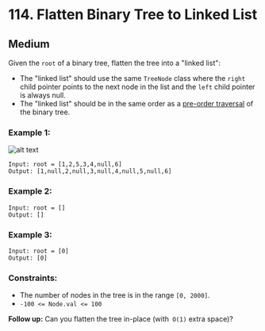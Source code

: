 # 114. Flatten Binary Tree to Linked List


## Medium

Given the `root` of a binary tree, flatten the tree into a "linked list":

- The "linked list" should use the same `TreeNode` class where the `right` child pointer points to the next node in the list and the `left` child pointer is always null.
- The "linked list" should be in the same order as a [pre-order traversal](https://en.wikipedia.org/wiki/Tree_traversal#Pre-order,_NLR) of the binary tree.

### Example 1:
![alt text](https://assets.leetcode.com/uploads/2021/01/14/flaten.jpg)
```console
Input: root = [1,2,5,3,4,null,6]
Output: [1,null,2,null,3,null,4,null,5,null,6]
```

### Example 2:
```console
Input: root = []
Output: []
```

### Example 3:
```console
Input: root = [0]
Output: [0]
```

### Constraints:

- The number of nodes in the tree is in the range `[0, 2000]`.
- `-100 <= Node.val <= 100`

**Follow up:** Can you flatten the tree in-place (with` O(1)` extra space)?